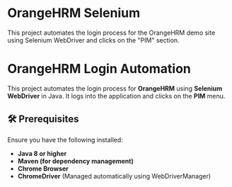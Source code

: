 # OrangeHRM Selenium
This project automates the login process for the OrangeHRM demo site using Selenium WebDriver and clicks on the "PIM" section.

# OrangeHRM Login Automation

This project automates the login process for **OrangeHRM** using **Selenium WebDriver** in Java. It logs into the application and clicks on the **PIM** menu.

## 🛠️ Prerequisites

Ensure you have the following installed:

- **Java 8 or higher**  
- **Maven (for dependency management)**  
- **Chrome Browser**  
- **ChromeDriver** (Managed automatically using WebDriverManager)  




